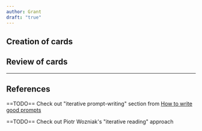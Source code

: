 ```yaml
---
author: Grant
draft: "true"
---
```

## Creation of cards


## Review of cards


---
## References

==TODO== Check out "iterative prompt-writing" section from [How to write good prompts](https://andymatuschak.org/prompts/)

==TODO== Check out Piotr Wozniak's "iterative reading" approach
